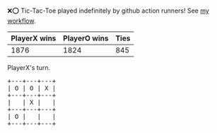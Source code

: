 :x::o: Tic-Tac-Toe played indefinitely by github action runners! See [my workflow](.github/workflows/play.yaml).

|PlayerX wins|PlayerO wins|Ties|
|-|-|-|
|1876|1824|845|

PlayerX's turn.

<pre>
+---+---+---+
| O | O | X |
+---+---+---+
|   | X |   |
+---+---+---+
| O |   |   |
+---+---+---+
</pre>